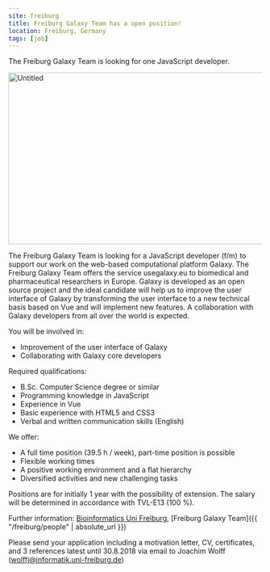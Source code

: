 ```yaml
---
site: freiburg
title: Freiburg Galaxy Team has a open position!
location: Freiburg, Germany
tags: [job]
---
```


The Freiburg Galaxy Team is looking for one JavaScript developer.

<div class="multiple-img">
<a data-flickr-embed="true"  href="https://www.flickr.com/photos/134305289@N03/31768905991/in/album-72157671198874931/" title="Untitled"><img src="https://farm1.staticflickr.com/366/31768905991_508703bbeb_k.jpg" width="512" height="340" alt="Untitled"></a><script async src="//embedr.flickr.com/assets/client-code.js" charset="utf-8"></script>
</div>

The Freiburg Galaxy Team is looking for a JavaScript developer (f/m) to support our work on the web-based computational platform Galaxy. The Freiburg Galaxy
Team offers the service usegalaxy.eu to biomedical and pharmaceutical researchers in Europe. Galaxy is developed as an open source project and the ideal candidate will help us to improve the user interface of Galaxy by transforming the user interface to a new technical basis based on Vue and will implement new features. A collaboration with Galaxy developers from all over the world is expected.

You will be involved in:

* Improvement of the user interface of Galaxy
* Collaborating with Galaxy core developers

Required qualifications:

* B.Sc. Computer Science degree or similar
* Programming knowledge in JavaScript
* Experience in Vue
* Basic experience with HTML5 and CSS3
* Verbal and written communication skills (English)

We offer: 

* A full time position (39.5 h / week), part-time position is possible
* Flexible working times
* A positive working environment and a flat hierarchy
* Diversified activities and new challenging tasks


Positions are for initially 1 year with the possibility of extension. The salary will be determined in accordance with TVL-E13 (100 %).

Further information: [Bioinformatics Uni Freiburg](http://www.bioinf.uni-freiburg.de/), [Freiburg Galaxy Team]({{ "/freiburg/people" | absolute_url }})

Please send your application including a motivation letter, CV, certificates, and 3 references latest until 30.8.2018 via email to Joachim Wolff (wolffj@informatik.uni-freiburg.de)
